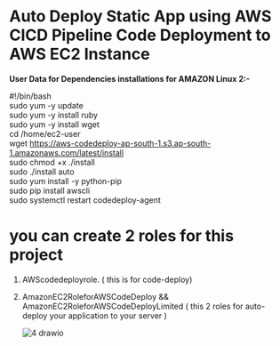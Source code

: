 # Auto Deploy Static App using AWS CICD Pipeline Code Deployment to AWS EC2 Instance


<b>User Data for Dependencies installations for AMAZON Linux 2:-</b>

#!/bin/bash<br />
sudo yum -y update<br />
sudo yum -y install ruby<br />
sudo yum -y install wget<br />
cd /home/ec2-user<br />
wget https://aws-codedeploy-ap-south-1.s3.ap-south-1.amazonaws.com/latest/install<br />
sudo chmod +x ./install<br />
sudo ./install auto<br />
sudo yum install -y python-pip<br />
sudo pip install awscli<br />
sudo systemctl restart codedeploy-agent






# you can create 2 roles for this project 
1. AWScodedeployrole.  ( this is for code-deploy)
2. AmazonEC2RoleforAWSCodeDeploy && AmazonEC2RoleforAWSCodeDeployLimited ( this 2 roles for auto-deploy your application to your server )

   ![4 drawio](https://github.com/Manikandan-29/aws_cicd_pipline_codedeploy/assets/114275756/187cbfa6-d4b6-4854-b931-5c18e049d140)


